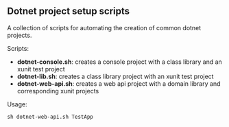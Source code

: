 ## Dotnet project setup scripts

A collection of scripts for automating the creation of common dotnet projects.

Scripts:
- **dotnet-console.sh**: creates a console project with a class library and an xunit test project
- **dotnet-lib.sh**: creates a class library project with an xunit test project
- **dotnet-web-api.sh**: creates a web api project with a domain library and corresponding xunit projects


Usage:

`sh dotnet-web-api.sh TestApp`
